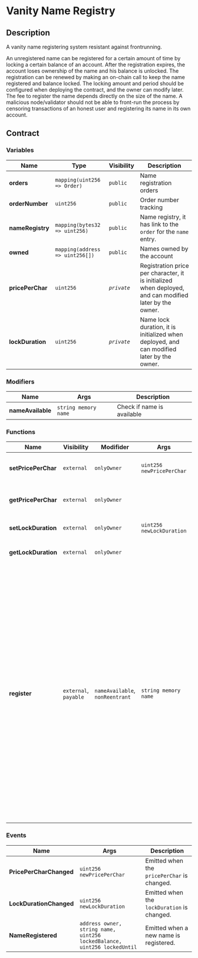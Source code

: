 # Vanity Name Registry

## Description

A vanity name registering system resistant against frontrunning.

An unregistered name can be registered for a certain amount of time by locking a certain balance of an account. After the registration expires, the account loses ownership of the name and his balance is unlocked. The registration can be renewed by making an on-chain call to keep the name registered and balance locked. The locking amount and period should be configured when deploying the contract, and the owner can modify later. The fee to register the name depends directly on the size of the name. A malicious node/validator should not be able to front-run the process by censoring transactions of an honest user and registering its name in its own account.

## Contract

### Variables

| Name             | Type                            | Visibility  | Description                                                                                             |
| ---------------- | ------------------------------- | ----------- | ------------------------------------------------------------------------------------------------------- |
| **orders**       | `mapping(uint256 => Order)`     | `public`    | Name registration orders                                                                                |
| **orderNumber**  | `uint256`                       | `public`    | Order number tracking                                                                                   |
| **nameRegistry** | `mapping(bytes32 => uint256)`   | `public`    | Name registry, it has link to the `order` for the `name` entry.                                         |
| **owned**        | `mapping(address => uint256[])` | `public`    | Names owned by the account                                                                              |
| **pricePerChar** | `uint256`                       | _`private`_ | Registration price per character, it is initialized when deployed, and can modified later by the owner. |
| **lockDuration** | `uint256`                       | _`private`_ | Name lock duration, it is initialized when deployed, and can modified later by the owner.               |

### Modifiers

| Name              | Args                 | Description                |
| ----------------- | -------------------- | -------------------------- |
| **nameAvailable** | `string memory name` | Check if name is available |

### Functions

| Name                | Visibility            | Modifider                       | Args                      | Returns   | Description                                                                                                                                                                                                                                                                                                                                                                                                                             |
| ------------------- | --------------------- | ------------------------------- | ------------------------- | --------- | --------------------------------------------------------------------------------------------------------------------------------------------------------------------------------------------------------------------------------------------------------------------------------------------------------------------------------------------------------------------------------------------------------------------------------------- |
| **setPricePerChar** | `external`            | `onlyOwner`                     | `uint256 newPricePerChar` |           | Sets the new registration price per character.                                                                                                                                                                                                                                                                                                                                                                                          |
| **getPricePerChar** | `external`            | `onlyOwner`                     |                           | `uint256` | Gets the registration price per character.                                                                                                                                                                                                                                                                                                                                                                                              |
| **setLockDuration** | `external`            | `onlyOwner`                     | `uint256 newLockDuration` |           | Sets the new lock duration for the name.                                                                                                                                                                                                                                                                                                                                                                                                |
| **getLockDuration** | `external`            | `onlyOwner`                     |                           | `uint256` | Gets the lock duration for the name.                                                                                                                                                                                                                                                                                                                                                                                                    |
| **register**        | `external`, `payable` | `nameAvailable`, `nonReentrant` | `string memory name`      | `bool`    | Registers a new name for the user. The name should have to be available(not registered yet). User have to send some funds to pay registration fees. Fees are calculated based on the length of the name. Any remaining funds are paid back to the user after the name registration. _`front-running`_ attack being prevented here by `nameAvailable` modifier. It prevents user from losing any money by registering the existing name. |

### Events

| Name                    | Args                                                                     | Description                                 |
| ----------------------- | ------------------------------------------------------------------------ | ------------------------------------------- |
| **PricePerCharChanged** | `uint256 newPricePerChar`                                                | Emitted when the `pricePerChar` is changed. |
| **LockDurationChanged** | `uint256 newLockDuration`                                                | Emitted when the `lockDuration` is changed. |
| **NameRegistered**      | `address owner, string name, uint256 lockedBalance, uint256 lockedUntil` | Emitted when a new name is registered.      |
